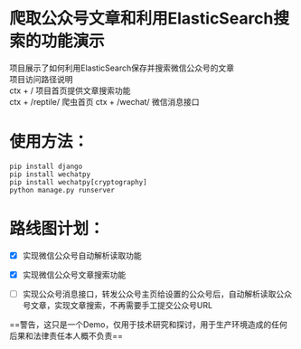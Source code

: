 # 爬取公众号文章和利用ElasticSearch搜索的功能演示


项目展示了如何利用ElasticSearch保存并搜索微信公众号的文章  
项目访问路径说明  
ctx + / 项目首页提供文章搜索功能  
ctx + /reptile/ 爬虫首页
ctx + /wechat/ 微信消息接口    

# 使用方法：  
```
pip install django
pip install wechatpy
pip install wechatpy[cryptography]
python manage.py runserver
```

# 路线图计划：    
- [x] 实现微信公众号自动解析读取功能
- [x] 实现微信公众号文章搜索功能
- [ ] 实现公众号消息接口，转发公众号主页给设置的公众号后，自动解析读取公众号文章，实现文章搜索，不再需要手工提交公众号URL


==警告，这只是一个Demo，仅用于技术研究和探讨，用于生产环境造成的任何后果和法律责任本人概不负责==